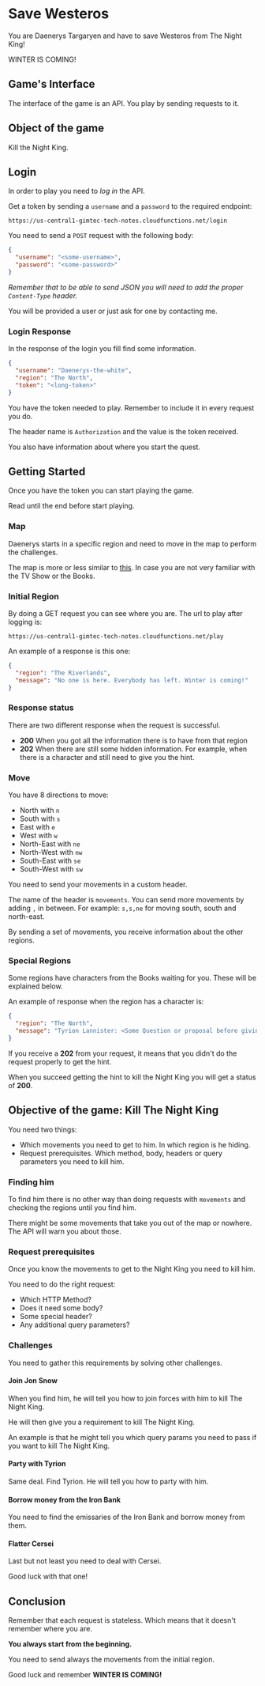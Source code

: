 # Save Westeros

You are Daenerys Targaryen and have to save Westeros from The Night King!

WINTER IS COMING!

## Game's Interface

The interface of the game is an API. You play by sending requests to it.

## Object of the game

Kill the Night King.

## Login

In order to play you need to *log in* the API.

Get a token by sending a `username` and a `password` to the required endpoint:

```shell
https://us-central1-gimtec-tech-notes.cloudfunctions.net/login
```

You need to send a `POST` request with the following body:

```json
{
  "username": "<some-username>",
  "password": "<some-password>"
}
```

*Remember that to be able to send JSON you will need to add the proper `Content-Type` header.*

You will be provided a user or just ask for one by contacting me.

### Login Response

In the response of the login you fill find some information.

```json
{
  "username": "Daenerys-the-white",
  "region": "The North",
  "token": "<long-token>"
}
```

You have the token needed to play. Remember to include it in every request you do.

The header name is `Authorization` and the value is the token received.

You also have information about where you start the quest.

## Getting Started

Once you have the token you can start playing the game.

Read until the end before start playing.

### Map

Daenerys starts in a specific region and need to move in the map to perform the challenges.

The map is more or less similar to [this](https://awoiaf.westeros.org/index.php/File:Agot_hbo_guide_map.jpg). In case you are not very familiar with the TV Show or the Books.

### Initial Region

By doing a GET request you can see where you are. The url to play after logging is:

```shell
https://us-central1-gimtec-tech-notes.cloudfunctions.net/play
```

An example of a response is this one:

```json
{
  "region": "The Riverlands",
  "message": "No one is here. Everybody has left. Winter is coming!"
}
```

### Response status

There are two different response when the request is successful.

* **200** When you got all the information there is to have from that region
* **202** When there are still some hidden information. For example, when there is a character and still need to give you the hint.

### Move

You have 8 directions to move:

* North with `n`
* South with `s`
* East with `e`
* West with `w`
* North-East with `ne`
* North-West with `nw`
* South-East with `se`
* South-West with `sw`

You need to send your movements in a custom header.

The name of the header is `movements`. You can send more movements by adding `,` in between. For example: `s,s,ne` for moving south, south and north-east. 

By sending a set of movements, you receive information about the other regions.

### Special Regions

Some regions have characters from the Books waiting for you. These will be explained below.

An example of response when the region has a character is:

```json
{
  "region": "The North",
  "message": "Tyrion Lannister: <Some Question or proposal before giving you a hint>"
}
```

If you receive a **202** from your request, it means that you didn't do the request properly to get the hint.

When you succeed getting the hint to kill the Night King you will get a status of **200**.

## Objective of the game: Kill The Night King

You need two things:

* Which movements you need to get to him. In which region is he hiding.
* Request prerequisites. Which method, body, headers or query parameters you need to kill him.

### Finding him

To find him there is no other way than doing requests with `movements` and checking the regions until you find him.

There might be some movements that take you out of the map or nowhere. The API will warn you about those.

### Request prerequisites

Once you know the movements to get to the Night King you need to kill him.

You need to do the right request:

* Which HTTP Method?
* Does it need some body?
* Some special header?
* Any additional query parameters?

### Challenges

You need to gather this requirements by solving other challenges.

#### Join Jon Snow

When you find him, he will tell you how to join forces with him to kill The Night King.

He will then give you a requirement to kill The Night King.

An example is that he might tell you which query params you need to pass if you want to kill The Night King.

#### Party with Tyrion

Same deal. Find Tyrion. He will tell you how to party with him.

#### Borrow money from the Iron Bank

You need to find the emissaries of the Iron Bank and borrow money from them.

#### Flatter Cersei

Last but not least you need to deal with Cersei.

Good luck with that one!

## Conclusion

Remember that each request is stateless. Which means that it doesn't remember where you are.

**You always start from the beginning.**

You need to send always the movements from the initial region.

Good luck and remember **WINTER IS COMING!**
